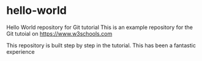 # hello-world
Hello World repository for Git tutorial
This is an example repository for the Git tutoial on https://www.w3schools.com

This repository is built step by step in the tutorial. 
This has been a fantastic experience
